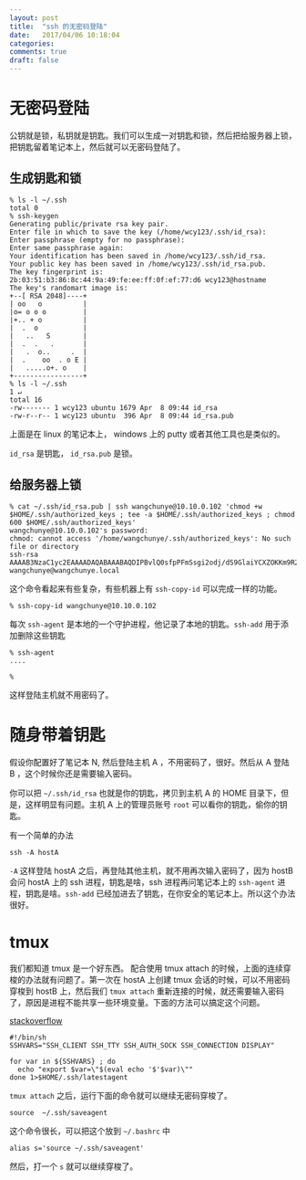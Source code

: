 ```yaml
---
layout: post
title:  "ssh 的无密码登陆"
date:   2017/04/06 10:18:04
categories:
comments: true
draft: false
---
```



# 无密码登陆

公钥就是锁，私钥就是钥匙。我们可以生成一对钥匙和锁，然后把给服务器上锁，把钥匙留着笔记本上，然后就可以无密码登陆了。

## 生成钥匙和锁

```shell-session
% ls -l ~/.ssh
total 0
% ssh-keygen
Generating public/private rsa key pair.
Enter file in which to save the key (/home/wcy123/.ssh/id_rsa):
Enter passphrase (empty for no passphrase):
Enter same passphrase again:
Your identification has been saved in /home/wcy123/.ssh/id_rsa.
Your public key has been saved in /home/wcy123/.ssh/id_rsa.pub.
The key fingerprint is:
2b:03:51:b3:86:8c:44:9a:49:fe:ee:ff:0f:ef:77:d6 wcy123@hostname
The key's randomart image is:
+--[ RSA 2048]----+
| oo   o          |
|o= o o o         |
|+.. + o          |
|  .  o           |
|   ..   S        |
|  .  .   .       |
|   .  o..     .  |
|  .    oo  . o E |
|   .....o+. o    |
+-----------------+
% ls -l ~/.ssh                                                                                                   1 ↵
total 16
-rw------- 1 wcy123 ubuntu 1679 Apr  8 09:44 id_rsa
-rw-r--r-- 1 wcy123 ubuntu  396 Apr  8 09:44 id_rsa.pub
```

上面是在 linux 的笔记本上， windows 上的 putty 或者其他工具也是类似的。

`id_rsa` 是钥匙， `id_rsa.pub` 是锁。

## 给服务器上锁

```shell-session
% cat ~/.ssh/id_rsa.pub | ssh wangchunye@10.10.0.102 'chmod +w $HOME/.ssh/authorized_keys ; tee -a $HOME/.ssh/authorized_keys ; chmod 600 $HOME/.ssh/authorized_keys'
wangchunye@10.10.0.102's password:
chmod: cannot access '/home/wangchunye/.ssh/authorized_keys': No such file or directory
ssh-rsa AAAAB3NzaC1yc2EAAAADAQABAAABAQDIPBvlQ0sfpPFmSsgi2odj/dS9GlaiYCXZOKKm9R2t4RpxWbQafUR7OmcGbNdJNBUyrauEKaH3v1Incaz//PAJ9zalABqBPwc7qzWZfwDYQ3ojsbQMO/mherkI5ZSMYhbnQCAt0k1KqDbZnmS6icAarXpVAvY1nHVWpya/FuepTFp/fPpoq3VN3BlBeX9F4KpeO5V329dKzZs3CCez5q7Woltdr4pwz6BHW8ddoBuQlueKrRru/86rAQxz/CYG5F0QgtTEqoyIcWHVpf01BayeB3vSnKH0URFkBrRTBbY0880XVa5U0skrYc7/tDUG/fIXdjvX8iIDMQGz3RnqtCp1 wangchunye@wangchunye.local
```

这个命令看起来有些复杂，有些机器上有  `ssh-copy-id` 可以完成一样的功能。

```
% ssh-copy-id wangchunye@10.10.0.102
```


每次 `ssh-agent` 是本地的一个守护进程，他记录了本地的钥匙。`ssh-add` 用于添加删除这些钥匙

```
% ssh-agent
....

%
```

这样登陆主机就不用密码了。

# 随身带着钥匙

假设你配置好了笔记本 N, 然后登陆主机 A ，不用密码了，很好。然后从  A 登陆 B ，这个时候你还是需要输入密码。

你可以把 `~/.ssh/id_rsa` 也就是你的钥匙，拷贝到主机 A 的 HOME 目录下，但是，这样明显有问题。主机 A 上的管理员账号 `root` 可以看你的钥匙，偷你的钥匙。

有一个简单的办法
```
ssh -A hostA
```

`-A` 这样登陆 hostA 之后，再登陆其他主机，就不用再次输入密码了，因为 hostB 会问 hostA 上的 ssh 进程，钥匙是啥，ssh 进程再问笔记本上的 `ssh-agent` 进程，钥匙是啥。`ssh-add` 已经加进去了钥匙，在你安全的笔记本上。所以这个办法很好。


# tmux

我们都知道 tmux 是一个好东西。 配合使用 tmux attach 的时候，上面的连续穿梭的办法就有问题了。第一次在 hostA 上创建 tmux 会话的时候，可以不用密码穿梭到 hostB 上，然后我们 `tmux attach` 重新连接的时候，就还需要输入密码了，原因是进程不能共享一些环境变量。下面的方法可以搞定这个问题。


[stackoverflow](http://unix.stackexchange.com/questions/114558/how-can-i-forward-a-already-forwarded-ssh-key-into-tmux)


```shell
#!/bin/sh
SSHVARS="SSH_CLIENT SSH_TTY SSH_AUTH_SOCK SSH_CONNECTION DISPLAY"

for var in ${SSHVARS} ; do
  echo "export $var=\"$(eval echo '$'$var)\""
done 1>$HOME/.ssh/latestagent

```

`tmux attach` 之后，运行下面的命令就可以继续无密码穿梭了。


```shell
source  ~/.ssh/saveagent
```

这个命令很长，可以把这个放到 `~/.bashrc` 中

```
alias s='source ~/.ssh/saveagent'
```

然后，打一个 `s` 就可以继续穿梭了。

